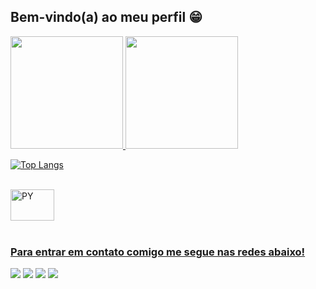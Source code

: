 ## Bem-vindo(a) ao meu perfil 😁

 <div>
  <a href="https://github.com/anaacamargo">
  <img height="180em" src="https://github-readme-stats.vercel.app/api?username=anaacamargo&show_icons=true&theme=dark&include_all_commits=true&count_private=true"/>
  <img height="180em" src="https://github-readme-stats.vercel.app/api/top-langs/?username=anaacamargo&layout=compact&langs_count=6&theme=dark"/>
</div>
  
![Top Langs](https://github-readme-stats.vercel.app/api/top-langs/?username=anaacamargo&layout=compact)

<div style="display: inline_block"><br>
  <img align="center" alt="PY" height="50" width="70" src="https://cdn.jsdelivr.net/gh/devicons/devicon/icons/python/python-original.svg">
</div>
 
 <br>
 
  ### Para entrar em contato comigo me segue nas redes abaixo!
 
<div> 
  <a href="https://instagram.com/camargoanaa_" target="_blank"><img src="https://img.shields.io/badge/-Instagram-%23E4405F?style=social&logo=instagram&logoColor=ff69b4" target="_blank"></a>
 <a href="https://discord.com/users/671528706518548510" target="_blank"><img src="https://img.shields.io/badge/Discord-7289DA?style=social&logo=discord&logoColor=blueviolet" target="_blank"></a> 
  <a href = "mailto:analeticiaccamargo@gmail.com"><img src="https://img.shields.io/badge/-Gmail-%23333?style=social&logo=gmail&logoColor=red" target="_blank"></a>
  <a href="https://www.linkedin.com/in/ana-leticia-costa-camargo" target="_blank"><img src="https://img.shields.io/badge/-LinkedIn-%230077B5?style=social&logo=linkedin&logoColor=blue" target="_blank"></a> 
 

</div>
